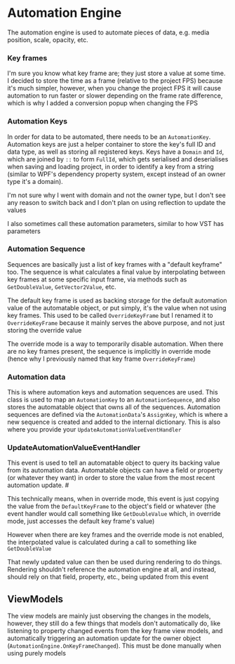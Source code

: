 # Automation Engine
The automation engine is used to automate pieces of data, e.g. media position, scale, opacity, etc. 

### Key frames
I'm sure you know what key frame are; they just store a value at some time. I decided to store the time as a frame (relative to the project FPS)
because it's much simpler, however, when you change the project FPS it will cause automation to run faster or slower depending on the frame rate difference,
which is why I added a conversion popup when changing the FPS

### Automation Keys
In order for data to be automated, there needs to be an `AutomationKey`. Automation keys are just a helper container to store the 
key's full ID and data type, as well as storing all registered keys. Keys have a `Domain` and `Id`, which are joined by `::` to 
form `FullId`, which gets serialised and deserialises when saving and loading project, in order to identify a key from a 
string (similar to WPF's dependency property system, except instead of an owner type it's a domain). 

I'm not sure why I went with domain and not the owner type, but I don't see any reason to switch back and I don't plan on using reflection to update the values

I also sometimes call these automation parameters, similar to how VST has parameters 

### Automation Sequence
Sequences are basically just a list of key frames with a "default keyframe" too. The sequence is what calculates a final value by interpolating
between key frames at some specific input frame, via methods such as `GetDoubleValue`, `GetVector2Value`, etc.

The default key frame is used as backing storage for the default automation value of the automatable object, or put simply, it's the value when not using key frames.
This used to be called `OverrideKeyFrame` but I renamed it to `OverrideKeyFrame` because it mainly serves the above purpose, and not just storing the override value

The override mode is a way to temporarily disable automation. When there are no key frames present, the sequence is implicitly
in override mode (hence why I previously named that key frame `OverrideKeyFrame`)

### Automation data
This is where automation keys and automation sequences are used. This class is used to map an `AutomationKey` to an `AutomationSequence`, and 
also stores the automatable object that owns all of the sequences. Automation sequences are defined via the `AutomationData`'s `AssignKey`, which
is where a new sequence is created and added to the internal dictionary. This is also where you provide your `UpdateAutomationValueEventHandler`

### UpdateAutomationValueEventHandler
This event is used to tell an automatable object to query its backing value from its automation data. Automatable objects can have 
a field or property (or whatever they want) in order to store the value from the most recent automation update. #

This technically means, when in override mode, this event is just copying the value from the `DefaultKeyFrame` to the object's field or 
whatever (the event handler would call something like `GetDoubleValue` which, in override mode, just accesses the default key frame's value)

However when there are key frames and the override mode is not enabled, the interpolated value is calculated during a call to something like `GetDoubleValue`  

That newly updated value can then be used during rendering to do things. Rendering shouldn't reference the automation engine at all, and 
instead, should rely on that field, property, etc., being updated from this event

## ViewModels
The view models are mainly just observing the changes in the models, however, they still do a few things that models don't automatically do, like
listening to property changed events from the key frame view models, and automatically triggering an automation update for the owner 
object (`AutomationEngine.OnKeyFrameChanged`). This must be done manually when using purely models